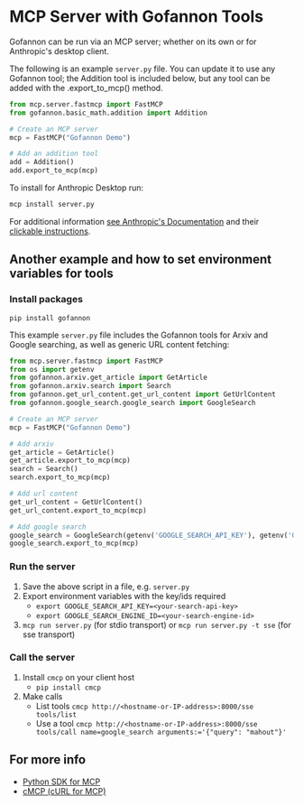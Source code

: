 # MCP Server with Gofannon Tools

Gofannon can be run via an MCP server; whether on its own or for Anthropic's desktop client.

The following is an example `server.py` file. You can update it to use any Gofannon tool; the Addition tool is included below, but any tool can be added with the .export_to_mcp() method.

```python
from mcp.server.fastmcp import FastMCP
from gofannon.basic_math.addition import Addition

# Create an MCP server
mcp = FastMCP("Gofannon Demo")

# Add an addition tool
add = Addition()
add.export_to_mcp(mcp)
```

To install for Anthropic Desktop run:

```bash
mcp install server.py
```

For additional information [see Anthropic's Documentation](https://github.com/modelcontextprotocol/python-sdk#quickstart) and their [clickable instructions](https://www.anthropic.com/engineering/desktop-extensions).

## Another example and how to set environment variables for tools
### Install packages
`pip install gofannon`

This example `server.py` file includes the Gofannon tools for Arxiv and Google searching, as well as generic URL content fetching:
```python
from mcp.server.fastmcp import FastMCP
from os import getenv
from gofannon.arxiv.get_article import GetArticle
from gofannon.arxiv.search import Search
from gofannon.get_url_content.get_url_content import GetUrlContent
from gofannon.google_search.google_search import GoogleSearch

# Create an MCP server
mcp = FastMCP("Gofannon Demo")

# Add arxiv
get_article = GetArticle()
get_article.export_to_mcp(mcp)
search = Search()
search.export_to_mcp(mcp)

# Add url content
get_url_content = GetUrlContent()
get_url_content.export_to_mcp(mcp)

# Add google search
google_search = GoogleSearch(getenv('GOOGLE_SEARCH_API_KEY'), getenv('GOOGLE_SEARCH_ENGINE_ID'))
google_search.export_to_mcp(mcp)
```
### Run the server
1. Save the above script in a file, e.g. `server.py`
2. Export environment variables with the key/ids required
    * `export GOOGLE_SEARCH_API_KEY=<your-search-api-key>`
    * `export GOOGLE_SEARCH_ENGINE_ID=<your-search-engine-id>`
3. `mcp run server.py` (for stdio transport) or `mcp run server.py -t sse` (for sse transport)

### Call the server
1. Install `cmcp` on your client host
    * `pip install cmcp`
2. Make calls
    * List tools `cmcp http://<hostname-or-IP-address>:8000/sse tools/list`
    * Use a tool `cmcp http://<hostname-or-IP-address>:8000/sse tools/call name=google_search arguments:='{"query": "mahout"}'`

## For more info
* [Python SDK for MCP](https://github.com/modelcontextprotocol/python-sdk)
* [cMCP (cURL for MCP)](https://github.com/RussellLuo/cmcp)
